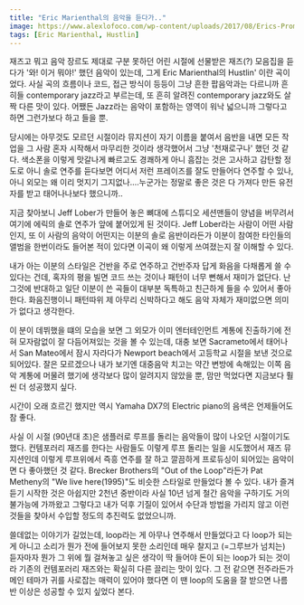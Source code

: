 ```yaml
---
title: "Eric Marienthal의 음악을 듣다가.."
image: https://www.alexlofoco.com/wp-content/uploads/2017/08/Erics-Promo-Pic-1.jpg
tags: [Eric Marienthal, Hustlin]
---
```


재즈고 뭐고 음악 장르도 제대로 구분 못하던 어린 시절에 선물받은 재즈(?) 모음집을 듣다가 '와! 이거 뭐야!' 했던 음악이 있는데, 그게 Eric Marienthal의 Hustlin' 이란 곡이었다. 사실 곡의 흐름이나 코드, 접근 방식이 등등이 그냥 흔한 팝음악과는 다르니까 흔히들 contemporary jazz라고 부르는데, 또 흔히 알려진 contemporary jazz와도 살짝 다른 맛이 있다. 어쨌든 Jazz라는 음악이 포함하는 영역이 워낙 넓으니까 그렇다고 하면 그런가보다 하고 들을 뿐. 

당시에는 아무것도 모르던 시절이라 뮤지션이 자기 이름을 붙여서 음반을 내면 모든 작업을 그 사람 혼자 시작해서 마무리한 것이라 생각했어서 그냥 '천재로구나' 했던 것 같다. 색소폰을 이렇게 맛갈나게 빠르고도 경쾌하게 아니 흠잡는 것은 고사하고 감탄할 정도로 아니 솔로 연주를 듣다보면 어디서 저런 프레이즈를 잘도 만들어다 연주할 수 있나, 아니 외모는 왜 이리 멋지기 그지없나....누군가는 정말로 좋은 것은 다 가져다 만든 유전자를 받고 태어나나보다 했으니까..

지금 찾아보니 Jeff Lober가 만들어 놓은 뼈대에 스튜디오 세션맨들이 양념을 버무려서 여기에 에릭의 솔로 연주가 앞에 붙어있게 된 것이다. Jeff Lober라는 사람이 어떤 사람인지, 또 이 사람의 음악이 어떤지는 이분의 솔로 음반이라든가 이분이 참여한 타인들의 앨범을 한번이라도 들어본 적이 있다면 이곡이 왜 이렇게 쓰여졌는지 잘 이해할 수 있다. 

내가 아는 이분의 스타일은 건반을 주로 연주하고 건반주자 답게 화음을 다채롭게 쓸 수 있다는 건데, 혹자의 평을 빌면 코드 쓰는 것이나 패턴이 너무 뻔해서 재미가 없단다. 난 그것에 반대하고 일단 이분이 쓴 곡들이 대부분 독특하고 친근하게 들을 수 있어서 좋아한다. 화음진행이니 패턴따위 제 아무리 신박하다고 해도 음악 자체가 재미없으면 의미가 없다고 생각한다. 

이 분이 데뷔했을 떄의 모습을 보면 그 외모가 이미 엔터테인먼트 계통에 진출하기에 전혀 모자람없이 잘 다듬어져있는 것을 볼 수 있는데, 대충 보면 Sacrameto에서 태어나서 San Mateo에서 잠시 자라다가 Newport beach에서 고등학교 시절을 보낸 것으로 되어있다. 잘은 모르겠으나 내가 보기엔 대중음악 치고는 약간 변방에 속해있는 이쪽 음악 계통에 머물려 했기에 생각보다 많이 알려지지 않았을 뿐, 맘만 먹었다면 지금보다 훨씬 더 성공했지 싶다. 

시간이 오래 흐르긴 했지만 역시 Yamaha DX7의 Electric piano의 음색은 언제들어도 참 좋다. 

사실 이 시절 (90년대 초)은 샘플러로 루프를 돌리는 음악들이 많이 나오던 시절이기도 했다. 컨템포러리 재즈를 한다는 사람들도 이렇게 루프 돌리는 일을 시도했어서 재즈 뮤지션인데 이렇게 루프위에서 즉흥 연주를 잘 하고 깔끔하게 프로듀싱이 되어있는 음악이면 다 좋아했던 것 같다. Brecker Brothers의 "Out of the Loop"라든가 Pat Metheny의 "We live here(1995)"도 비슷한 스타일로 만들었다 볼 수 있다. 내가 즐겨 듣기 시작한 것은 아쉽지만 2천년 중반이라 사실 10년 넘게 철간 음악을 구하기도 거의 불가능에 가까왔고 그렇다고 내가 덕후 기질이 있어서 수단과 방법을 가리지 않고 이런 것들을 찾아서 수입할 정도의 추진력도 없었으니까.

쓸데없는 이야기가 길었는데, loop라는 게 아무나 연주해서 만들었다고 다 loop가 되는 게 아니고 소리가 뭔가 전에 들어보지 못한 소리인데 매우 찰지고 (=그루브가 넘치는) 듣자마자 뭔가 그 위에 뭘 걸쳐놓고 싶은 생각이 딱 들어야 돈이 되는 loop가 되는 것이라 기존의 컨템포러리 재즈와는 확실히 다른 끌리는 맛이 있다. 그 전 같으면 전주라든가 메인 테마가 귀를 사로잡는 매력이 있어야 했다면 이 땐 loop의 도움을 잘 받으면 나름 반 이상은 성공할 수 있지 싶었다 본다. 